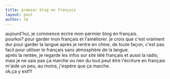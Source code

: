 ```yaml
---
title: premier blog en français 
layout: post
author: lm
---
```

<p>aujourd'hui, je commence écrire mon permier blog en français.<br />
pourkoi? pour garder mon français et l'améliorer. je crois que c'est vraiment dur pour garder la langue après je rentre en chine, de toute façon, c'est pas facil pour utiliser le français sans  atmosphère de la langue.<br />
aprés la rentée, je regarde les infos sur site télé français et aussi la radio, mais je ne sais pas ça marche ou rien du tout.peut être l'écriture en français m'aide un peu, au moins, j'espére que ça marche.<br />
ok,ça y est!!!</p>
